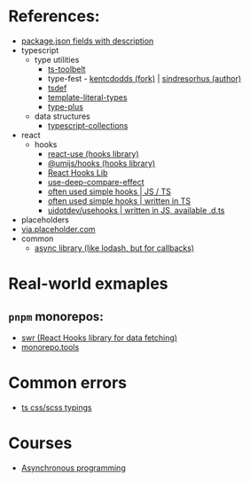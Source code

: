 # References:

- [package.json fields with description](https://github.com/stereobooster/package.json)
- typescript
  - type utilities
    - [ts-toolbelt](https://github.com/millsp/ts-toolbelt)
    - type-fest - [kentcdodds (fork)](https://github.com/sindresorhus/type-fest) | [sindresorhus (author)](https://github.com/sindresorhus/type-fest)
    - [tsdef](https://github.com/joonhocho/tsdef)
    - [template-literal-types](https://github.com/ghoullier/awesome-template-literal-types)
    - [type-plus](https://github.com/unional/type-plus)
  - data structures
    - [typescript-collections](https://github.com/basarat/typescript-collections)
- react
  - hooks
    - [react-use (hooks library)](https://github.com/streamich/react-use)
    - [@umijs/hooks (hooks library)](https://github.com/alibaba/hooks/tree/master/packages/hooks/src)
    - [React Hooks Lib](https://github.com/beizhedenglong/react-hooks-lib)
    - [use-deep-compare-effect](https://github.com/kentcdodds/use-deep-compare-effect)
    - [often used simple hooks | JS / TS](https://usehooks.com/)
    - [often used simple hooks | written in TS](https://usehooks-ts.com/)
    - [uidotdev/usehooks | written in JS, available .d.ts](https://github.com/uidotdev/usehooks)
- placeholders
- [via.placeholder.com](https://via.placeholder.com/500x100)
- common
  - [async library (like <ins>lodash</ins>, but for callbacks)](https://caolan.github.io/async/v3/)

# Real-world exmaples

## `pnpm` monorepos:

- [swr (React Hooks library for data fetching)](https://github.com/vercel/swr)
- [monorepo.tools](https://monorepo.tools/)

# Common errors

- [ts css/scss typings](https://xomino.com/2019/08/19/cannot-find-scss-module-error-enabling-sass-integration-with-your-sharepoint-framework-code/)

# Courses

- [Asynchronous programming](https://github.com/HowProgrammingWorks/Index/blob/master/Courses/Asynchronous.md)
